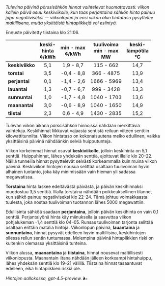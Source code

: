 *Tulevina päivinä pörssisähkön hinnat vaihtelevat huomattavasti: viikon kallein päivä osuu keskiviikolle, kun taas perjantaina sähkön hinta painuu jopa negatiiviseksi — viikonlopun ja ensi viikon alun hintataso pysyttelee maltillisena, mutta yksittäisiä hintapiikkejä voi esiintyä.*

Ennuste päivitetty tiistaina klo 21:06.

|              | keski-<br>hinta<br>¢/kWh | min - max<br>¢/kWh | tuulivoima<br>min - max<br>MW | keski-<br>lämpötila<br>°C |
|:-------------|:----------------:|:----------------:|:-------------:|:-------------:|
| **keskiviikko** |       5,1        |      1,9 - 8,7     |        115 - 662        |       14,7        |
| **torstai**     |       3,5        |     -0,4 - 8,8     |       366 - 4875        |       13,9        |
| **perjantai**   |       0,1        |     -1,4 - 2,6     |      1666 - 5969        |       13,4        |
| **lauantai**    |       1,3        |     -0,7 - 6,7     |       999 - 3428        |       13,3        |
| **sunnuntai**   |       1,0        |     -1,7 - 4,8     |      1040 - 1703        |       13,6        |
| **maanantai**   |       3,0        |     -0,6 - 8,9     |      1040 - 1650        |       14,9        |
| **tiistai**     |       2,3        |      0,6 - 4,9     |      1430 - 2835        |       15,2        |

Tulevan viikon aikana pörssisähkön hinnoissa nähdään merkittäviä vaihteluja. Keskihinnat liikkuvat vajaasta sentistä reiluun viiteen senttiin kilowattitunnilta. Viikon hintataso on kokonaisuutena melko edullinen, vaikka yksittäisinä päivinä nähdäänkin selviä huipputunteja.

Viikon korkeimmat hinnat osuvat **keskiviikolle**, jolloin keskihinta on 5,1 senttiä. Huippuhinnat, lähes yhdeksän senttiä, ajoittuvat illalle klo 20–22. Näillä tunneilla hinnat pysyttelevät selvästi korkeammalla kuin muina viikon päivinä. Keskiviikon hintojen nousua selittää osaltaan tuulivoiman hyvin alhainen tuotanto, joka käy minimissään vain hieman yli sadassa megawatissa.

**Torstaina** hinta laskee edeltävästä päivästä, ja päivän keskihinnaksi muodostuu 3,5 senttiä. Illalla torstaina nähdään poikkeuksellinen tilanne, kun sähkö painuu negatiiviseksi klo 22–24. Tämä johtuu voimakkaasta tuulesta, joka nostaa tuulivoiman tuotannon lähes 5000 megawattiin.

Edullisinta sähköä saadaan **perjantaina**, jolloin päivän keskihinta on vain 0,1 senttiä. Perjantaiyönä hinta käy miinuksella ja saavuttaa viikon pohjalukeman -1,4 senttiä klo 04–05. Runsas tuulivoiman tarjonta selittää osaltaan erittäin matalia hintoja. Viikonlopun päivinä, **lauantaina** ja **sunnuntaina**, hinnat pysyvät edelleen hyvin maltillisina, keskihintojen ollessa reilun sentin tuntumassa. Molempina päivinä hintapiikkien riski on kuitenkin olemassa yksittäisinä tunteina.

Viikon alussa, **maanantaina** ja **tiistaina**, hinnat nousevat maltillisesti viikonlopusta. Maanantain iltana nähdään jälleen korkeampi hintahuippu, lähes yhdeksän senttiä klo 19–21 välillä. Tiistaina hinnat tasaantuvat edelleen, eikä hintapiikkien riskiä ole.

*Hintojen aallokossa, gpt-4.5-preview.* 🌬️
